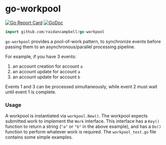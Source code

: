# go-workpool
[![Go Report Card](https://goreportcard.com/badge/github.com/raidancampbell/go-workpool)](https://goreportcard.com/report/github.com/raidancampbell/go-workpool)
[![GoDoc](https://godoc.org/github.com/raidancampbell/go-workpool?status.svg)](https://godoc.org/github.com/raidancampbell/go-workpool)
```go
import github.com/raidancampbell/go-workpool
```
`go-workpool` provides a pool-of-work pattern,  to synchronize events before passing them to an asynchronous/parallel processing pipeline.

For example, if you have 3 events:
1. an account creation for account `a`
2. an account update for account `a`
3. an account update for account `b`

Events 1 and 3 can be processed simultaneously, while event 2 must wait until event 1 is complete.

### Usage

A workpool is instantiated via `workpool.New()`.  The workpool expects submitted work to implement the `Work` interface.  This interface has a `Key()` function to return a string (`"a"` or `"b"` in the above example), and has a `Do()` function to perform whatever work is required.  The `workpool_test.go` file contains some simple examples.
